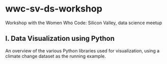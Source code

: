 # wwc-sv-ds-workshop
Workshop with the Women Who Code: Silicon Valley, data science meetup

## I. Data Visualization using Python
An overview of the various Python libraries used for visualization, using a climate change dataset as the running example.
